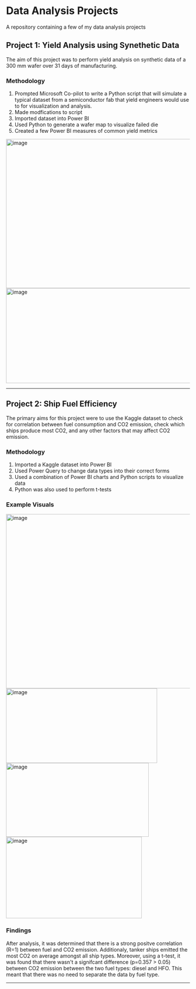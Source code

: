 # Data Analysis Projects
A repository containing a few of my data analysis projects

## Project 1: Yield Analysis using Synethetic Data

The aim of this project was to perform yield analysis on synthetic data of a 300 mm wafer over 31 days of manufacturing. 

### Methodology

1. Prompted Microsoft Co-pilot to write a Python script that will simulate a typical dataset from a semiconductor fab that yield engineers would use to for visualization and analysis.
2. Made modfications to script 
3. Imported dataset into Power BI
4. Used Python to generate a wafer map to visualize failed die
5. Created a few Power BI measures of common yield metrics

<img width="752" height="408" alt="image" src="https://github.com/user-attachments/assets/d1c81f4a-b5a6-4dbe-8c8e-697c5056a0de" />

<img width="710" height="260" alt="image" src="https://github.com/user-attachments/assets/86c864d8-b45c-4cea-be08-5e28a16ba87e" />



---
## Project 2: Ship Fuel Efficiency
The primary aims for this project were to use the Kaggle dataset to check for correlation between fuel consumption and CO2 emission, check which ships produce most CO2, and any other factors that may affect CO2 emission. 

### Methodology
1. Imported a Kaggle dataset into Power BI
2. Used Power Query to change data types into their correct forms
3. Used a combination of Power BI charts and Python scripts to visualize data
4. Python was also used to perform t-tests

### Example Visuals
<img width="614" height="477" alt="image" src="https://github.com/user-attachments/assets/0ab73b4c-b934-4a16-abbd-3b5d80987cc7" />

<img width="414" height="204" alt="image" src="https://github.com/user-attachments/assets/e91450cb-3d27-4601-8049-87b6e5dcc852" />

<img width="391" height="202" alt="image" src="https://github.com/user-attachments/assets/f48015bd-ffe3-432e-be2d-8aee8db09f13" />

<img width="372" height="223" alt="image" src="https://github.com/user-attachments/assets/e5ddd32c-6de3-4c36-80ac-a7b5b39e8ddc" />

### Findings

After analysis, it was determined that there is a strong positve correlation (R=1) between fuel and CO2 emission. Additionaly, tanker ships emitted the most CO2 on average amongst all ship types. Moreover, using a t-test, it was found that there wasn't a signifcant difference (p=0.357 > 0.05) between CO2 emission between the two fuel types: diesel and HFO. This meant that there was no need to separate the data by fuel type. 

---





